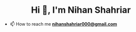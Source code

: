 <h1 align="center">Hi 👋, I'm Nihan Shahriar</h1>


- 📫 How to reach me **nihanshahriar000@gmail.com**


